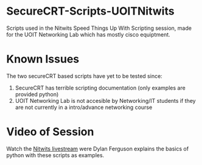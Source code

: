 # SecureCRT-Scripts-UOITNitwits
Scripts used in the Nitwits Speed Things Up With Scripting session, made for the UOIT Networking Lab which has mostly cisco equiptment. 

# Known Issues
The two secureCRT based scripts have yet to be tested since:

1. SecureCRT has terrible scripting documentation (only examples are provided python)
2. UOIT Networking Lab is not accesible by Networking/IT students if they are not currently in a intro/advance networking course

# Video of Session
Watch the [Nitwits livestream](https://youtu.be/GSk8QX-0qoo) were Dylan Ferguson explains the basics of python with these scripts as examples.


